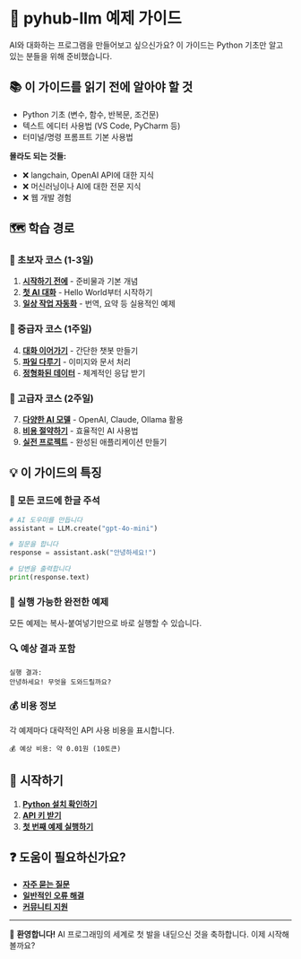 # 🚀 pyhub-llm 예제 가이드

AI와 대화하는 프로그램을 만들어보고 싶으신가요? 이 가이드는 Python 기초만 알고 있는 분들을 위해 준비했습니다.

## 📚 이 가이드를 읽기 전에 알아야 할 것

- Python 기초 (변수, 함수, 반복문, 조건문)
- 텍스트 에디터 사용법 (VS Code, PyCharm 등)
- 터미널/명령 프롬프트 기본 사용법

**몰라도 되는 것들:**
- ❌ langchain, OpenAI API에 대한 지식
- ❌ 머신러닝이나 AI에 대한 전문 지식
- ❌ 웹 개발 경험

## 🗺️ 학습 경로

### 🌱 초보자 코스 (1-3일)
1. **[시작하기 전에](00-before-you-start/)** - 준비물과 기본 개념
2. **[첫 AI 대화](01-hello-llm/)** - Hello World부터 시작하기
3. **[일상 작업 자동화](02-everyday-tasks/)** - 번역, 요약 등 실용적인 예제

### 🌿 중급자 코스 (1주일)
4. **[대화 이어가기](03-conversations/)** - 간단한 챗봇 만들기
5. **[파일 다루기](04-working-with-files/)** - 이미지와 문서 처리
6. **[정형화된 데이터](05-structured-data/)** - 체계적인 응답 받기

### 🌳 고급자 코스 (2주일)
7. **[다양한 AI 모델](06-multiple-providers/)** - OpenAI, Claude, Ollama 활용
8. **[비용 절약하기](07-saving-money/)** - 효율적인 AI 사용법
9. **[실전 프로젝트](08-real-projects/)** - 완성된 애플리케이션 만들기

## 💡 이 가이드의 특징

### 📝 모든 코드에 한글 주석
```python
# AI 도우미를 만듭니다
assistant = LLM.create("gpt-4o-mini")

# 질문을 합니다
response = assistant.ask("안녕하세요!")

# 답변을 출력합니다
print(response.text)
```

### 🎯 실행 가능한 완전한 예제
모든 예제는 복사-붙여넣기만으로 바로 실행할 수 있습니다.

### 🔍 예상 결과 포함
```
실행 결과:
안녕하세요! 무엇을 도와드릴까요?
```

### 💰 비용 정보
각 예제마다 대략적인 API 사용 비용을 표시합니다.
```
💰 예상 비용: 약 0.01원 (10토큰)
```

## 🚦 시작하기

1. **[Python 설치 확인하기](00-before-you-start/python-basics.md)**
2. **[API 키 받기](00-before-you-start/api-keys-explained.md)**
3. **[첫 번째 예제 실행하기](01-hello-llm/first-chat.md)**

## ❓ 도움이 필요하신가요?

- **[자주 묻는 질문](troubleshooting/)**
- **[일반적인 오류 해결](troubleshooting/common-errors.md)**
- **[커뮤니티 지원](09-next-steps/community-resources.md)**

---

🎉 **환영합니다!** AI 프로그래밍의 세계로 첫 발을 내딛으신 것을 축하합니다. 이제 시작해볼까요?